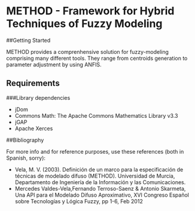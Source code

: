 # METHOD - Framework for Hybrid Techniques of Fuzzy Modeling

##Getting Started

METHOD provides a comprenhensive solution for fuzzy-modeling comprising many different tools. They range from centroids generation to parameter adjustment by using ANFIS. 

## Requirements
###Library dependencies
* jDom
* Commons Math: The Apache Commons Mathematics Library v3.3
* jGAP
* Apache Xerces 

##Bibliography

For more info and for reference purposes, use these references (both in Spanish, sorry):

* Vela, M. V. (2003). Definición de un marco para la especificación de técnicas de modelado difuso (METHOD). Universidad de Murcia, Departamento de Ingeniería de la Información y las Comunicaciones.
* Mercedes Valdes-Vela,Fernando Terroso-Saenz & Antonio Skarmeta, Una API para el Modelado Difuso Aproximativo, XVI Congreso Español sobre Tecnologías y Lógica Fuzzy, pp 1-6, Feb 2012


